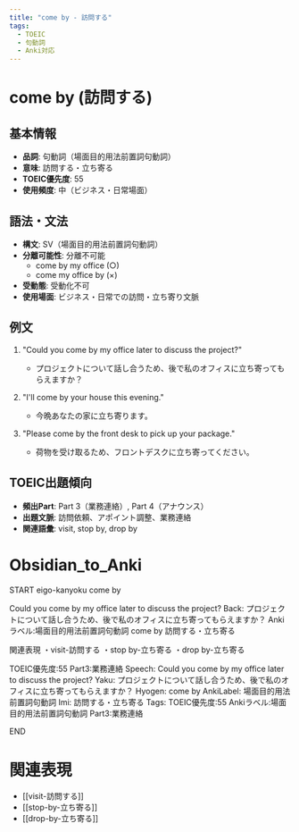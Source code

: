 ```yaml
---
title: "come by - 訪問する"
tags:
  - TOEIC
  - 句動詞
  - Anki対応
---
```


# come by (訪問する)

## 基本情報
- **品詞**: 句動詞（場面目的用法前置詞句動詞）
- **意味**: 訪問する・立ち寄る
- **TOEIC優先度**: 55
- **使用頻度**: 中（ビジネス・日常場面）

## 語法・文法
- **構文**: SV（場面目的用法前置詞句動詞）
- **分離可能性**: 分離不可能
  - come by my office (○)
  - come my office by (×)
- **受動態**: 受動化不可
- **使用場面**: ビジネス・日常での訪問・立ち寄り文脈

## 例文
1. "Could you come by my office later to discuss the project?"
   - プロジェクトについて話し合うため、後で私のオフィスに立ち寄ってもらえますか？

2. "I'll come by your house this evening."
   - 今晩あなたの家に立ち寄ります。

3. "Please come by the front desk to pick up your package."
   - 荷物を受け取るため、フロントデスクに立ち寄ってください。

## TOEIC出題傾向
- **頻出Part**: Part 3（業務連絡）, Part 4（アナウンス）
- **出題文脈**: 訪問依頼、アポイント調整、業務連絡
- **関連語彙**: visit, stop by, drop by

# Obsidian_to_Anki
START
eigo-kanyoku
come by

Could you come by my office later to discuss the project?
Back: 
プロジェクトについて話し合うため、後で私のオフィスに立ち寄ってもらえますか？
Ankiラベル:場面目的用法前置詞句動詞
come by
訪問する・立ち寄る

関連表現
・visit-訪問する
・stop by-立ち寄る
・drop by-立ち寄る

TOEIC優先度:55
Part3:業務連絡
Speech: Could you come by my office later to discuss the project?
Yaku: プロジェクトについて話し合うため、後で私のオフィスに立ち寄ってもらえますか？
Hyogen: come by
AnkiLabel: 場面目的用法前置詞句動詞
Imi: 訪問する・立ち寄る
Tags: TOEIC優先度:55 Ankiラベル:場面目的用法前置詞句動詞 Part3:業務連絡
<!--ID: 1754245387233-->
END

# 関連表現
- [[visit-訪問する]]
- [[stop-by-立ち寄る]]
- [[drop-by-立ち寄る]]